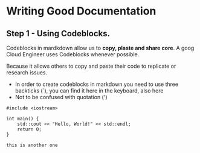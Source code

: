 # Writing Good Documentation

## Step 1 - Using Codeblocks.

Codeblocks in mardkdown allow us to **copy, plaste and share core**. A goog Cloud Engineer uses Codeblocks whenever possible.

Because it allows others to copy and paste their code to replicate or research issues.

- In order to create codeblocks in markdown you need to use three backticks (`), you can find it here in the keyboard, also here
- Not to be confused with quotation (')

```
#include <iostream>

int main() {
    std::cout << "Hello, World!" << std::endl;
    return 0;
}
```

```
this is another one
```

